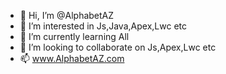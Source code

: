 - 👋 Hi, I’m @AlphabetAZ
- 👀 I’m interested in Js,Java,Apex,Lwc etc
- 🌱 I’m currently learning All
- 💞️ I’m looking to collaborate on Js,Apex,Lwc etc
- 📫 www.AlphabetAZ.com

<!---
AlphabetAZ/AlphabetAZ is a ✨ special ✨ repository because its `README.md` (this file) appears on your GitHub profile.
You can click the Preview link to take a look at your changes.
--->
